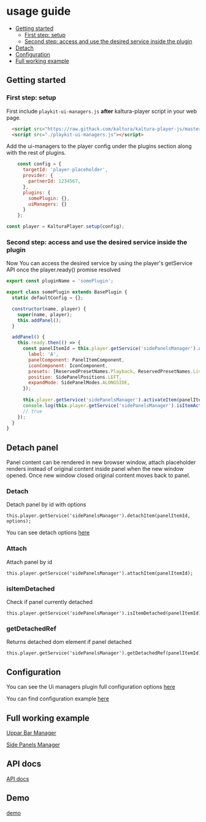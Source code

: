 # usage guide

- [Getting started](#getting-started)
    - [First step: setup](#first-step-setup)
    - [Second step: access and use the desired service inside the plugin](#second-step-access-and-use-the-desired-service-inside-the-plugin)
- [Detach](#detach)
- [Configuration](#configuration)
- [Full working example](https://github.com/kaltura/playkit-js-ui-managers/tree/master/demo)

## Getting started

### First step: setup

First include `playkit-ui-managers.js` **after** kaltura-player script in your web page.

```html
  <script src="https://raw.githack.com/kaltura/kaltura-player-js/master/dist/kaltura-ovp-player.js"></script>
  <script src="./playkit-ui-managers.js"></script>
```

Add the ui-managers to the player config under the plugins section along with the rest of plugins.

```js
    const config = {
      targetId: 'player-placeholder',
      provider: {
        partnerId: 1234567,
      },
      plugins: {
        somePlugin: {},
        uiManagers: {}
      }
    };

const player = KalturaPlayer.setup(config);
```

### Second step: access and use the desired service inside the plugin

Now You can access the desired service by using the player's getService API once the player.ready() promise resolved


```js
export const pluginName = 'somePlugin';

export class somePlugin extends BasePlugin {
  static defaultConfig = {};

  constructor(name, player) {
    super(name, player);
    this.addPanel();
  }

  addPanel() {
    this.ready.then(() => {
      const panelItemId = this.player.getService('sidePanelsManager').add({
        label: 'A',
        panelComponent: PanelItemComponent,
        iconComponent: IconComponent,
        presets: [ReservedPresetNames.Playback, ReservedPresetNames.Live],
        position: SidePanelPositions.LEFT,
        expandMode: SidePanelModes.ALONGSIDE,
      });
      
      this.player.getService('sidePanelsManager').activateItem(panelItemId);
      console.log(this.player.getService('sidePanelsManager').isItemActive(panelItemAId));
      // true
    });
  }
}
```

## Detach panel

Panel content can be rendered in new browser window, attach placeholder renders instead of original content inside panel when the new window opened.
Once new window closed original content moves back to panel.

### Detach
Detach panel by id with options
```
this.player.getService('sidePanelsManager').detachItem(panelItemId, options);
```
You can see detach options [here](https://kaltura.github.io/playkit-js-ui-managers/docs/api/interfaces/side_panels_manager_side_panels_manager._internal_.DetachWindowOptions.html)

### Attach
Attach panel by id
```
this.player.getService('sidePanelsManager').attachItem(panelItemId);
```
### isItemDetached
Check if panel currently detached
```
this.player.getService('sidePanelsManager').isItemDetached(panelItemId);
```
### getDetachedRef
Returns detached dom element if panel detached
```
this.player.getService('sidePanelsManager').getDetachedRef(panelItemId);
```

## Configuration

You can see the Ui managers plugin full configuration options [here](https://kaltura.github.io/playkit-js-ui-managers/docs/api/types/types_ui_managers_config.UiManagerConfig.html)

You can find configuration example [here](https://github.com/kaltura/playkit-js-ui-managers/tree/master/demo/uppar-bar-manager/index.html)


## Full working example

[Uppar Bar Manager](https://github.com/kaltura/playkit-js-ui-managers/tree/master/demo/uppar-bar-manager)

[Side Panels Manager](https://github.com/kaltura/playkit-js-ui-managers/tree/master/demo/side-panels-manager)

## API docs

[API docs](https://kaltura.github.io/playkit-js-ui-managers/docs/api/index.html)

## Demo

[demo](https://kaltura.github.io/playkit-js-ui-managers/demo/index.html)